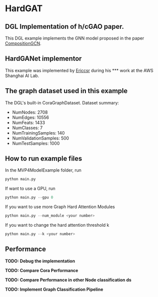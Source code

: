 # HardGAT
## DGL Implementation of h/cGAO paper.

This DGL example implements the GNN model proposed in the paper [CompositionGCN](https://arxiv.org/abs/1907.04652.pdf). 

HardGANet implementor
----------------------
This example was implemented by [Ericcsr](https://github.com/Ericcsr) during his *** work at the AWS Shanghai AI Lab.

The graph dataset used in this example 
---------------------------------------
The DGL's built-in CoraGraphDataset. Dataset summary:
- NumNodes: 2708
- NumEdges: 10556
- NumFeats: 1433
- NumClasses: 7
- NumTrainingSamples: 140
- NumValidationSamples: 500
- NumTestSamples: 1000

How to run example files
--------------------------------
In the MVP4ModelExample folder, run

```python
python main.py
```

If want to use a GPU, run

```python
python main.py --gpu 0
```

If you want to use more Graph Hard Attention Modules

```python
python main.py --num_module <your number>
```

If you want to change the hard attention threshold k

```python
python main.py --k <your number>
```

Performance
-------------------------
**TODO: Debug the implementation**

**TODO: Compare Cora Performance**

**TODO: Compare Performance in other Node classification ds**

**TODO: Implement Graph Classification Pipeline**